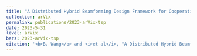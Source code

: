 ```yaml
---
title: "A Distributed Hybrid Beamforming Design Framework for Cooperative Cell-Free Dual-Function Radar-Communication Networks."
collection: arVix
permalink: publications/2023-arVix-tsp
date: 2023-5-31
level: arVix
bars: 2023-arVix-tsp
citation: '<b>B. Wang</b> and <i>et al</i>, "A Distributed Hybrid Beamforming Design Framework for Cooperative Cell-Free Dual-Function Radar-Communication Networks," submitted to <i>IEEE Transactions on Signal Processing</i>.'
---
```


